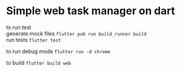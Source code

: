 # Simple web task manager on dart

to run test\
generate mock files ```flutter pub run build_runner build```\
run tests ```flutter test```

to run debug mode
```flutter run -d chrome ```

to build
```flutter build web```